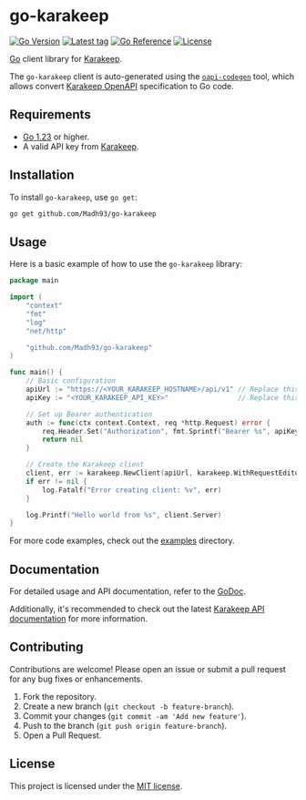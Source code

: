 # go-karakeep

[![Go Version](https://img.shields.io/badge/Go-1.23%2B-blue)](https://go.dev/doc/install)
[![Latest tag](https://img.shields.io/github/v/tag/Madh93/go-karakeep?label=go%20module)](https://github.com/Madh93/go-karakeep/tags)
[![Go Reference](https://pkg.go.dev/badge/github.com/Madh93/go-karakeep.svg)](https://pkg.go.dev/github.com/Madh93/go-karakeep)
[![License](https://img.shields.io/badge/License-MIT-brightgreen)](LICENSE)

[Go](https://go.dev/) client library for [Karakeep](https://karakeep.app).

The `go-karakeep` client is auto-generated using the
[`oapi-codegen`](https://github.com/oapi-codegen/oapi-codegen) tool, which allows convert [Karakeep OpenAPI](https://github.com/karakeep-app/karakeep/blob/v0.24.1/packages/open-api/karakeep-openapi-spec.json) specification to Go code.

## Requirements

- [Go 1.23](https://golang.org/dl/) or higher.
- A valid API key from [Karakeep](https://docs.karakeep.app/screenshots#settings).

## Installation

To install `go-karakeep`, use `go get`:

```sh
go get github.com/Madh93/go-karakeep
```

## Usage

Here is a basic example of how to use the `go-karakeep` library:

```go
package main

import (
    "context"
    "fmt"
    "log"
    "net/http"

    "github.com/Madh93/go-karakeep"
)

func main() {
    // Basic configuration
    apiUrl := "https://<YOUR_KARAKEEP_HOSTNAME>/api/v1" // Replace this with your API URL
    apiKey := "<YOUR_KARAKEEP_API_KEY>"                 // Replace this with your actual token

    // Set up Bearer authentication
    auth := func(ctx context.Context, req *http.Request) error {
        req.Header.Set("Authorization", fmt.Sprintf("Bearer %s", apiKey))
        return nil
    }

    // Create the Karakeep client
    client, err := karakeep.NewClient(apiUrl, karakeep.WithRequestEditorFn(auth))
    if err != nil {
        log.Fatalf("Error creating client: %v", err)
    }

    log.Printf("Hello world from %s", client.Server)
}
```

For more code examples, check out the [examples](examples) directory.

## Documentation

For detailed usage and API documentation, refer to the [GoDoc](https://pkg.go.dev/github.com/Madh93/go-karakeep).

Additionally, it's recommended to check out the latest [Karakeep API documentation](https://docs.karakeep.app/api) for more information.

## Contributing

Contributions are welcome! Please open an issue or submit a pull request for any bug fixes or enhancements.

1. Fork the repository.
2. Create a new branch (`git checkout -b feature-branch`).
3. Commit your changes (`git commit -am 'Add new feature'`).
4. Push to the branch (`git push origin feature-branch`).
5. Open a Pull Request.

## License

This project is licensed under the [MIT license](LICENSE).
